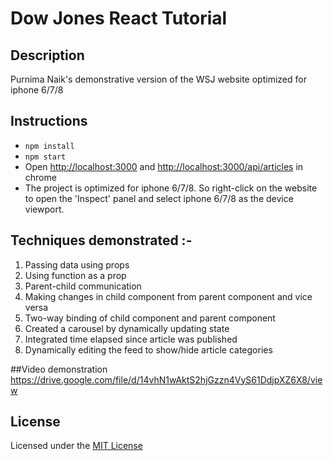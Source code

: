 # Dow Jones React Tutorial

## Description
Purnima Naik's demonstrative version of the WSJ website optimized for iphone 6/7/8

## Instructions
- `npm install`
- `npm start`
- Open [http://localhost:3000](http://localhost:3000) and [http://localhost:3000/api/articles](http://localhost:3000/api/articles) in chrome
- The project is optimized for iphone 6/7/8. So right-click on the website to open the 'Inspect' panel and select iphone 6/7/8 as the device viewport.

## Techniques demonstrated :-
1.	Passing data using props
2.	Using function as a prop
3.	Parent-child communication
4.	Making changes in child component from parent component and vice versa
5.	Two-way binding of child component and parent component
6.	Created a carousel by dynamically updating state
7.	Integrated time elapsed since article was published
8.	Dynamically editing the feed to show/hide article categories

##Video demonstration
https://drive.google.com/file/d/14vhN1wAktS2hjGzzn4VyS61DdjpXZ6X8/view

## License
Licensed under the [MIT License](https://github.com/dowjones/react-tutorial/blob/master/LICENSE)
